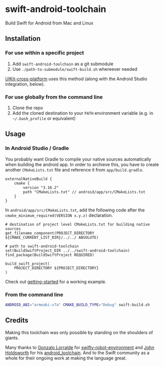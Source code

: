 # swift-android-toolchain
Build Swift for Android from Mac and Linux


## Installation

### For use within a specific project

1. Add `swift-android-toolchain` as a git submodule
2. Use `./path-to-submodule/swift-build.sh` whereever needed

[UIKit-cross-platform](https://github.com/flowkey/UIKit-cross-platform) uses this method (along with the Android Studio integration, below).


### For use globally from the command line

1. Clone the repo
1. Add the cloned destination to your `PATH` environment variable (e.g. in `~/.bash_profile` or equivalent)


## Usage

### In Android Studio / Gradle

You probably want Gradle to compile your native sources automatically when building the android app. In order to archieve this, you have to create another `CMakeLists.txt` file and reference it from `app/build.gradle`.

```
externalNativeBuild {
    cmake {
        version "3.16.2"
        path "CMakeLists.txt" // android/app/src/CMakeLists.txt
    }
}
```

In `android/app/src/CMakeLists.txt`, add the following code after the `cmake_minimum_required(VERSION x.y.z)` declaration.

```
# destination of project level CMakeLists.txt for building native sources
get_filename_component(PROJECT_DIRECTORY ${CMAKE_CURRENT_LIST_DIR}/../../ ABSOLUTE)

# path to swift-android-toolchain
set(BuildSwiftProject_DIR ../../swift-android-toolchain)
find_package(BuildSwiftProject REQUIRED)

build_swift_project(
    PROJECT_DIRECTORY ${PROJECT_DIRECTORY}
)
```
Check out [getting-started](https://github.com/flowkey/UIKit-cross-platform/tree/master/samples/getting-started) for a working example.


### From the command line

```bash
ANDROID_ABI="armeabi-v7a" CMAKE_BUILD_TYPE="Debug" swift-build.sh
```

## Credits

Making this toolchain was only possible by standing on the shoulders of giants.

Many thanks to [Gonzalo Lorralde](https://github.com/gonzalolarralde) for [swifty-robot-environment](https://github.com/gonzalolarralde/swifty-robot-environment) and [John Holdsworth](https://github.com/johnno1962) for his [android_toolchain](https://github.com/SwiftJava/android_toolchain). And to the Swift community as a whole for their ongoing work at making the language great.
